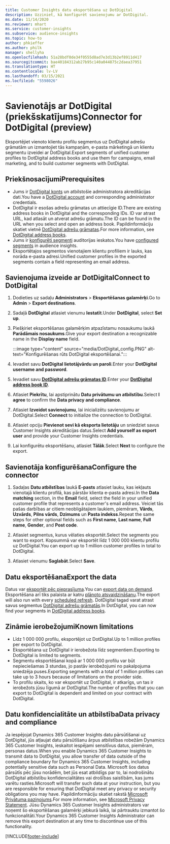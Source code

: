 ```yaml
---
title: Customer Insights datu eksportēšana uz DotDigital
description: Uzziniet, kā konfigurēt savienojumu ar DotDigital.
ms.date: 11/14/2020
ms.reviewer: mhart
ms.service: customer-insights
ms.subservice: audience-insights
ms.topic: how-to
author: phkieffer
ms.author: philk
manager: shellyha
ms.openlocfilehash: 51a28bdf0de34f0555d8ad7e3d13b2ef8911d417
ms.sourcegitcommit: bae40184312ab27b95c140a044875c2daea37951
ms.translationtype: HT
ms.contentlocale: lv-LV
ms.lasthandoff: 03/15/2021
ms.locfileid: "5598026"
---
```

# <a name="connector-for-dotdigital-preview"></a><span data-ttu-id="73021-103">Savienotājs ar DotDigital (priekšskatījums)</span><span class="sxs-lookup"><span data-stu-id="73021-103">Connector for DotDigital (preview)</span></span>

<span data-ttu-id="73021-104">Eksportējiet vienoto klientu profilu segmentus uz DotDigital adrešu grāmatām un izmantojiet tās kampaņām, e-pasta mārketingā un klientu segmentu izveidei ar DotDigital.</span><span class="sxs-lookup"><span data-stu-id="73021-104">Export segments of unified customer profiles to DotDigital address books and use them for campaigns, email marketing, and to build customer segments with DotDigital.</span></span> 

## <a name="prerequisites"></a><span data-ttu-id="73021-105">Priekšnosacījumi</span><span class="sxs-lookup"><span data-stu-id="73021-105">Prerequisites</span></span>

-   <span data-ttu-id="73021-106">Jums ir [DotDigital konts](https://dotdigital.com/) un atbilstošie administratora akreditācijas dati.</span><span class="sxs-lookup"><span data-stu-id="73021-106">You have a [DotDigital account](https://dotdigital.com/) and corresponding administrator credentials.</span></span>
-   <span data-ttu-id="73021-107">DotDigital ir esošas adrešu grāmatas un attiecīgie ID.</span><span class="sxs-lookup"><span data-stu-id="73021-107">There are existing address books in DotDigital and the corresponding IDs.</span></span> <span data-ttu-id="73021-108">ID var atrast URL, kad atlasāt un atverat adrešu grāmatu.</span><span class="sxs-lookup"><span data-stu-id="73021-108">The ID can be found in the URL when you select and open an address book.</span></span> <span data-ttu-id="73021-109">Papildinformāciju skatiet vietnē [DotDigital adrešu grāmatas](https://support.dotdigital.com/hc/articles/212211968-Creating-an-address-book).</span><span class="sxs-lookup"><span data-stu-id="73021-109">For more information, see [DotDigital address books](https://support.dotdigital.com/hc/articles/212211968-Creating-an-address-book).</span></span>
-   <span data-ttu-id="73021-110">Jums ir [konfigurēti segmenti](segments.md) auditorijas ieskatos.</span><span class="sxs-lookup"><span data-stu-id="73021-110">You have [configured segments](segments.md) in audience insights.</span></span>
-   <span data-ttu-id="73021-111">Eksportētajos segmentos vienotajiem klientu profiliem ir lauks, kas norāda e-pasta adresi.</span><span class="sxs-lookup"><span data-stu-id="73021-111">Unified customer profiles in the exported segments contain a field representing an email address.</span></span>

## <a name="connect-to-dotdigital"></a><span data-ttu-id="73021-112">Savienojuma izveide ar DotDigital</span><span class="sxs-lookup"><span data-stu-id="73021-112">Connect to DotDigital</span></span>

1. <span data-ttu-id="73021-113">Dodieties uz sadaļu **Administrators** > **Eksportēšanas galamērķi**.</span><span class="sxs-lookup"><span data-stu-id="73021-113">Go to **Admin** > **Export destinations**.</span></span>

1. <span data-ttu-id="73021-114">Sadaļā **DotDigital** atlasiet vienumu **Iestatīt**.</span><span class="sxs-lookup"><span data-stu-id="73021-114">Under **DotDigital**, select **Set up**.</span></span>

1. <span data-ttu-id="73021-115">Piešķiriet eksportēšanas galamērķim atpazīstamu nosaukumu laukā **Parādāmais nosaukums**.</span><span class="sxs-lookup"><span data-stu-id="73021-115">Give your export destination a recognizable name in the **Display name** field.</span></span>

   :::image type="content" source="media/DotDigital_config.PNG" alt-text="Konfigurēšanas rūts DotDigital eksportēšanai.":::

1. <span data-ttu-id="73021-117">Ievadiet savu **DotDigital lietotājvārdu un paroli**.</span><span class="sxs-lookup"><span data-stu-id="73021-117">Enter your **DotDigital username and password**.</span></span>

1. <span data-ttu-id="73021-118">Ievadiet savu **[DotDigital adrešu grāmatas ID](https://support.dotdigital.com/hc/articles/212211968-Creating-an-address-book)**.</span><span class="sxs-lookup"><span data-stu-id="73021-118">Enter your **[DotDigital address book ID](https://support.dotdigital.com/hc/articles/212211968-Creating-an-address-book)**.</span></span>

1. <span data-ttu-id="73021-119">Atlasiet **Piekrītu**, lai apstiprinātu **Datu privātumu un atbilstību**.</span><span class="sxs-lookup"><span data-stu-id="73021-119">Select **I agree** to confirm the **Data privacy and compliance**.</span></span>

1. <span data-ttu-id="73021-120">Atlasiet **Izveidot savienojumu**, lai inicializētu savienojumu ar DotDigital.</span><span class="sxs-lookup"><span data-stu-id="73021-120">Select **Connect** to initialize the connection to DotDigital.</span></span>

1. <span data-ttu-id="73021-121">Atlasiet opciju **Pievienot sevi kā eksporta lietotāju** un sniedziet savus Customer Insights akreditācijas datus.</span><span class="sxs-lookup"><span data-stu-id="73021-121">Select **Add yourself as export user** and provide your Customer Insights credentials.</span></span>

1. <span data-ttu-id="73021-122">Lai konfigurētu eksportēšanu, atlasiet **Tālāk**.</span><span class="sxs-lookup"><span data-stu-id="73021-122">Select **Next** to configure the export.</span></span>

## <a name="configure-the-connector"></a><span data-ttu-id="73021-123">Savienotāja konfigurēšana</span><span class="sxs-lookup"><span data-stu-id="73021-123">Configure the connector</span></span>

1. <span data-ttu-id="73021-124">Sadaļas **Datu atbilstības** laukā **E-pasts** atlasiet lauku, kas iekļauts vienotajā klientu profilā, kas pārstāv klienta e-pasta adresi.</span><span class="sxs-lookup"><span data-stu-id="73021-124">In the **Data matching** section, in the **Email** field, select the field in your unified customer profile that represents a customer's email address.</span></span> <span data-ttu-id="73021-125">Veiciet tās pašas darbības ar citiem neobligātajiem laukiem, piemēram, **Vārds**, **Uzvārds**, **Pilns vārds**, **Dzimums** un **Pasta indekss**.</span><span class="sxs-lookup"><span data-stu-id="73021-125">Repeat the same steps for other optional fields such as **First name**, **Last name**, **Full name**, **Gender**, and **Post code**.</span></span>

1. <span data-ttu-id="73021-126">Atlasiet segmentus, kurus vēlaties eksportēt.</span><span class="sxs-lookup"><span data-stu-id="73021-126">Select the segments you want to export.</span></span> <span data-ttu-id="73021-127">Kopsummā var eksportēt līdz 1 000 000 klientu profilu uz DotDigital.</span><span class="sxs-lookup"><span data-stu-id="73021-127">You can export up to 1 million customer profiles in total to DotDigital.</span></span>

1. <span data-ttu-id="73021-128">Atlasiet vienumu **Saglabāt**.</span><span class="sxs-lookup"><span data-stu-id="73021-128">Select **Save**.</span></span>

## <a name="export-the-data"></a><span data-ttu-id="73021-129">Datu eksportēšana</span><span class="sxs-lookup"><span data-stu-id="73021-129">Export the data</span></span>

<span data-ttu-id="73021-130">Datus var [eksportēt pēc pieprasījuma](export-destinations.md).</span><span class="sxs-lookup"><span data-stu-id="73021-130">You can [export data on demand](export-destinations.md).</span></span> <span data-ttu-id="73021-131">Eksportēšana arī tiks palaista ar katru [plānoto atsvaidzināšanu](system.md#schedule-tab).</span><span class="sxs-lookup"><span data-stu-id="73021-131">The export will also run with every [scheduled refresh](system.md#schedule-tab).</span></span> <span data-ttu-id="73021-132">DotDigital tagad varat atrast savus segmentus [DotDigital adrešu grāmatās](https://support.dotdigital.com/hc/articles/212211968-Creating-an-address-book).</span><span class="sxs-lookup"><span data-stu-id="73021-132">In DotDigital, you can now find your segments in [DotDigital address books](https://support.dotdigital.com/hc/articles/212211968-Creating-an-address-book).</span></span>

## <a name="known-limitations"></a><span data-ttu-id="73021-133">Zināmie ierobežojumi</span><span class="sxs-lookup"><span data-stu-id="73021-133">Known limitations</span></span>

- <span data-ttu-id="73021-134">Līdz 1 000 000 profilu, eksportējot uz DotDigital.</span><span class="sxs-lookup"><span data-stu-id="73021-134">Up to 1 million profiles per export to DotDigital.</span></span>
- <span data-ttu-id="73021-135">Eksportēšana uz DotDigital ir ierobežota līdz segmentiem.</span><span class="sxs-lookup"><span data-stu-id="73021-135">Exporting to DotDigital is limited to segments.</span></span>
- <span data-ttu-id="73021-136">Segmentu eksportēšanai kopā ar 1 000 000 profilu var būt nepieciešamas 3 stundas, jo pastāv ierobežojumi no pakalpojuma sniedzēja puses.</span><span class="sxs-lookup"><span data-stu-id="73021-136">Exporting segments with a total of 1 million profiles can take up to 3 hours because of limitations on the provider side.</span></span> 
- <span data-ttu-id="73021-137">To profilu skaits, ko var eksportēt uz DotDigital, ir atkarīgs, un tas ir ierobežots jūsu līgumā ar DotDigital.</span><span class="sxs-lookup"><span data-stu-id="73021-137">The number of profiles that you can export to DotDigital is dependent and limited on your contract with DotDigital.</span></span>

## <a name="data-privacy-and-compliance"></a><span data-ttu-id="73021-138">Datu konfidencialitāte un atbilstība</span><span class="sxs-lookup"><span data-stu-id="73021-138">Data privacy and compliance</span></span>

<span data-ttu-id="73021-139">Ja iespējojat Dynamics 365 Customer Insights datu pārsūtīšanai uz DotDigital, jūs atļaujat datu pārsūtīšanu ārpus atbilstības robežām Dynamics 365 Customer Insights, ieskaitot iespējami sensitīvus datus, piemēram, personas datus.</span><span class="sxs-lookup"><span data-stu-id="73021-139">When you enable Dynamics 365 Customer Insights to transmit data to DotDigital, you allow transfer of data outside of the compliance boundary for Dynamics 365 Customer Insights, including potentially sensitive data such as Personal Data.</span></span> <span data-ttu-id="73021-140">Microsoft šos datus pārsūtīs pēc jūsu norādēm, bet jūs esat atbildīgs par to, lai nodrošinātu DotDigital atbilstību konfidencialitātes vai drošības saistībām, kas jums varētu rasties.</span><span class="sxs-lookup"><span data-stu-id="73021-140">Microsoft will transfer such data at your instruction, but you are responsible for ensuring that DotDigital meet any privacy or security obligations you may have.</span></span> <span data-ttu-id="73021-141">Papildinformāciju skatiet rakstā [Microsoft Privātuma paziņojums](https://go.microsoft.com/fwlink/?linkid=396732).</span><span class="sxs-lookup"><span data-stu-id="73021-141">For more information, see [Microsoft Privacy Statement](https://go.microsoft.com/fwlink/?linkid=396732).</span></span>
<span data-ttu-id="73021-142">Jūsu Dynamics 365 Customer Insights administrators var noņemt šo eksportēšanas galamērķi jebkurā laikā, lai pārtrauktu izmantot šo funkcionalitāti.</span><span class="sxs-lookup"><span data-stu-id="73021-142">Your Dynamics 365 Customer Insights Administrator can remove this export destination at any time to discontinue use of this functionality.</span></span>


[!INCLUDE[footer-include](../includes/footer-banner.md)]